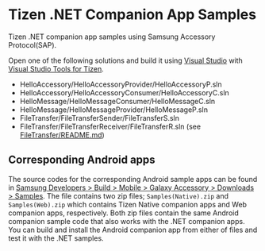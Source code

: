 # Tizen .NET Companion App Samples
Tizen .NET companion app samples using Samsung Accessory Protocol(SAP).

Open one of the following solutions and build it using [Visual Studio](https://www.visualstudio.com/downloads/) with [Visual Studio Tools for Tizen](https://developer.tizen.org/development/visual-studio-tools-tizen/installing-visual-studio-tools-tizen).
  - HelloAccessory/HelloAccessoryProvider/HelloAccessoryP.sln
  - HelloAccessory/HelloAccessoryConsumer/HelloAccessoryC.sln
  - HelloMessage/HelloMessageConsumer/HelloMessageC.sln
  - HelloMessage/HelloMessageProvider/HelloMessageP.sln
  - FileTransfer/FileTransferSender/FileTransferS.sln
  - FileTransfer/FileTransferReceiver/FileTransferR.sln (see [FileTransfer/README.md](Security/README.md))

## Corresponding Android apps
The source codes for the corresponding Android sample apps can be found in [Samsung Developers > Build > Mobile > Galaxy Accessory > Downloads > Samples](https://developer.samsung.com/galaxy-accessory/download.html). The file contains two zip files; `Samples(Native).zip` and `Samples(Web).zip` which contains Tizen Native companion apps and Web companion apps, respectively. Both zip files contain the same Android companion sample code that also works with the .NET companion apps. You can build and install the Android companion app from either of files and test it with the .NET samples.

